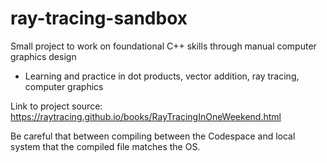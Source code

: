 # ray-tracing-sandbox
Small project to work on foundational C++ skills through manual computer graphics design
- Learning and practice in dot products, vector addition, ray tracing, computer graphics

Link to project source:
https://raytracing.github.io/books/RayTracingInOneWeekend.html

Be careful that between compiling between the Codespace and local system that the compiled file matches the OS.